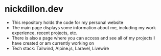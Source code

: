 # nickdillon.dev

- This repository holds the code for my personal website
- The main page displays some information about me, including my work experience, recent projects, etc.
- There is also a page where you can access and see all of my projects I have created or am currently working on
- Tech stack: Tailwind, Alpine.js, Laravel, Livewire